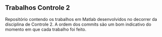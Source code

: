## Trabalhos Controle 2

Repositório contendo os trabalhos em Matlab desenvolvidos no decorrer da disciplina de Controle 2. A ordem dos commits são um bom indicativo do momento em que cada trabalho foi feito.
